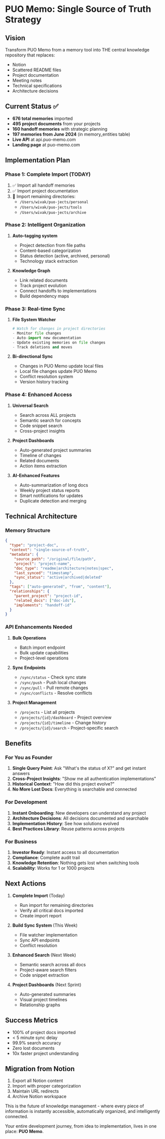 # PUO Memo: Single Source of Truth Strategy

## Vision
Transform PUO Memo from a memory tool into THE central knowledge repository that replaces:
- Notion
- Scattered README files
- Project documentation
- Meeting notes
- Technical specifications
- Architecture decisions

## Current Status ✅
- **676 total memories** imported
- **495 project documents** from your projects
- **160 handoff memories** with strategic planning
- **197 memories from June 2024** (in memory_entities table)
- **Live API** at api.puo-memo.com
- **Landing page** at puo-memo.com

## Implementation Plan

### Phase 1: Complete Import (TODAY)
1. ✅ Import all handoff memories
2. ✅ Import project documentation
3. 🔄 Import remaining directories:
   - `/Users/wivak/puo-jects/personal`
   - `/Users/wivak/puo-jects/tools`
   - `/Users/wivak/puo-jects/archive`

### Phase 2: Intelligent Organization
1. **Auto-tagging system**
   - Project detection from file paths
   - Content-based categorization
   - Status detection (active, archived, personal)
   - Technology stack extraction

2. **Knowledge Graph**
   - Link related documents
   - Track project evolution
   - Connect handoffs to implementations
   - Build dependency maps

### Phase 3: Real-time Sync
1. **File System Watcher**
   ```python
   # Watch for changes in project directories
   - Monitor file changes
   - Auto-import new documentation
   - Update existing memories on file changes
   - Track deletions and moves
   ```

2. **Bi-directional Sync**
   - Changes in PUO Memo update local files
   - Local file changes update PUO Memo
   - Conflict resolution system
   - Version history tracking

### Phase 4: Enhanced Access
1. **Universal Search**
   - Search across ALL projects
   - Semantic search for concepts
   - Code snippet search
   - Cross-project insights

2. **Project Dashboards**
   - Auto-generated project summaries
   - Timeline of changes
   - Related documents
   - Action items extraction

3. **AI-Enhanced Features**
   - Auto-summarization of long docs
   - Weekly project status reports
   - Smart notifications for updates
   - Duplicate detection and merging

## Technical Architecture

### Memory Structure
```json
{
  "type": "project-doc",
  "context": "single-source-of-truth",
  "metadata": {
    "source_path": "/original/file/path",
    "project": "project-name",
    "doc_type": "readme|architecture|notes|spec",
    "last_synced": "timestamp",
    "sync_status": "active|archived|deleted"
  },
  "tags": ["auto-generated", "from", "content"],
  "relationships": {
    "parent_project": "project-id",
    "related_docs": ["doc-ids"],
    "implements": "handoff-id"
  }
}
```

### API Enhancements Needed
1. **Bulk Operations**
   - Batch import endpoint
   - Bulk update capabilities
   - Project-level operations

2. **Sync Endpoints**
   - `/sync/status` - Check sync state
   - `/sync/push` - Push local changes
   - `/sync/pull` - Pull remote changes
   - `/sync/conflicts` - Resolve conflicts

3. **Project Management**
   - `/projects` - List all projects
   - `/projects/{id}/dashboard` - Project overview
   - `/projects/{id}/timeline` - Change history
   - `/projects/{id}/search` - Project-specific search

## Benefits

### For You as Founder
1. **Single Query Point**: Ask "What's the status of X?" and get instant answers
2. **Cross-Project Insights**: "Show me all authentication implementations"
3. **Historical Context**: "How did this project evolve?"
4. **No More Lost Docs**: Everything is searchable and connected

### For Development
1. **Instant Onboarding**: New developers can understand any project
2. **Architecture Decisions**: All decisions documented and searchable
3. **Implementation History**: See how solutions evolved
4. **Best Practices Library**: Reuse patterns across projects

### For Business
1. **Investor Ready**: Instant access to all documentation
2. **Compliance**: Complete audit trail
3. **Knowledge Retention**: Nothing gets lost when switching tools
4. **Scalability**: Works for 1 or 1000 projects

## Next Actions

1. **Complete Import** (Today)
   - Run import for remaining directories
   - Verify all critical docs imported
   - Create import report

2. **Build Sync System** (This Week)
   - File watcher implementation
   - Sync API endpoints
   - Conflict resolution

3. **Enhanced Search** (Next Week)
   - Semantic search across all docs
   - Project-aware search filters
   - Code snippet extraction

4. **Project Dashboards** (Next Sprint)
   - Auto-generated summaries
   - Visual project timelines
   - Relationship graphs

## Success Metrics
- 100% of project docs imported
- < 5 minute sync delay
- 99.9% search accuracy
- Zero lost documents
- 10x faster project understanding

## Migration from Notion
1. Export all Notion content
2. Import with proper categorization
3. Maintain URL redirects
4. Archive Notion workspace

This is the future of knowledge management - where every piece of information is instantly accessible, automatically organized, and intelligently connected.

Your entire development journey, from idea to implementation, lives in one place: **PUO Memo**.